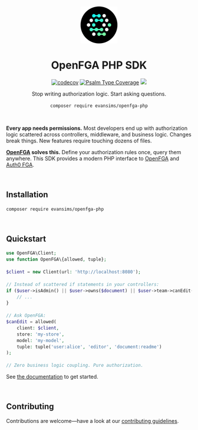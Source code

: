 <div align="center">
  <p><a href="https://openfga.dev"><img src=".github/openfga.png" width="100" /></a></p>

  <h1>OpenFGA PHP SDK</h1>

  <p>
    <a href="https://codecov.io/gh/evansims/openfga-php" target="_blank"><img src="https://codecov.io/gh/evansims/openfga-php/graph/badge.svg?token=DYXXS91T0S" alt="codecov" /></a>
    <a href="https://shepherd.dev/github/evansims/openfga-php" target="_blank"><img src="https://shepherd.dev/github/evansims/openfga-php/coverage.svg" alt="Psalm Type Coverage" /></a>
    <a href="https://www.bestpractices.dev/projects/10666"><img src="https://www.bestpractices.dev/projects/10666/badge"></a>
  </p>

  <p>Stop writing authorization logic. Start asking questions.</p>

  <p><code>composer require evansims/openfga-php</code></p>
</div>

<p><br /></p>

**Every app needs permissions.** Most developers end up with authorization logic scattered across controllers, middleware, and business logic. Changes break things. New features require touching dozens of files.

**[OpenFGA](https://openfga.dev/) solves this.** Define your authorization rules once, query them anywhere. This SDK provides a modern PHP interface to [OpenFGA](https://openfga.dev/) and [Auth0 FGA](https://auth0.com/fine-grained-authorization).

<p><br /></p>

## Installation

```bash
composer require evansims/openfga-php
```

<p><br /></p>

## Quickstart

```php
use OpenFGA\Client;
use function OpenFGA\{allowed, tuple};

$client = new Client(url: 'http://localhost:8080');

// Instead of scattered if statements in your controllers:
if ($user->isAdmin() || $user->owns($document) || $user->team->canEdit($document)) {
    // ...
}

// Ask OpenFGA:
$canEdit = allowed(
    client: $client,
    store: 'my-store',
    model: 'my-model',
    tuple: tuple('user:alice', 'editor', 'document:readme')
);

// Zero business logic coupling. Pure authorization.
```

See [the documentation](https://github.com/evansims/openfga-php/wiki) to get started.

<p><br /></p>

## Contributing

Contributions are welcome—have a look at our [contributing guidelines](.github/CONTRIBUTING.md).
